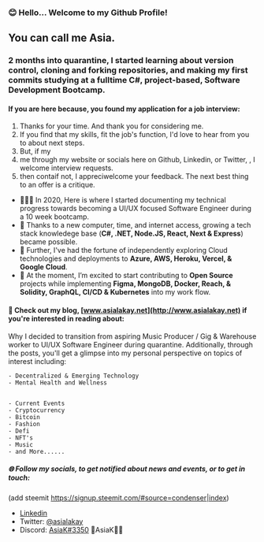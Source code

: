 ### 😊 Hello... Welcome to my Github Profile! 
## You can call me Asia. 
### 2 months into quarantine, I started learning about version control, cloning and forking repositories, and making my first commits studying at a fulltime C#, project-based, Software Development Bootcamp. 
#### If you are here because, you found my application for a job interview:
1. Thanks for your time. And thank you for considering me.  
2. If you find that my skills,  fit the job's function, I'd love to hear from you to about next steps.  
3. But, if my 
4.    me through my website or socials here on Github, Linkedin, or Twitter, , I welcome interview requests.     
5. then contaif not, I appreciwelcome your feedback. The next best thing to an offer is a critique. 



- 👩🏿‍💻 In 2020, Here is where I started documenting my technical progress towards becoming a UI/UX focused Software Engineer during a 10 week bootcamp.
- 🌱 Thanks to a new computer, time, and internet access, growing a tech stack knowledege base (**C#, .NET, Node.JS, React, Next & Express**) became possible.
- 🔭 Further, I've had the fortune of independently exploring Cloud technologies and deployments to **Azure, AWS, Heroku, Vercel, & Google Cloud**. 
- 🥳 At the moment, I’m excited to start contributing to **Open Source** projects while implementing **Figma, MongoDB, Docker, Reach, & Solidity, GraphQL, CI/CD & Kubernetes** into my work flow.

#### 👀 Check out my blog, [www.asialakay.net](http://www.asialakay.net) if you're interested in reading about: 

Why I decided to transition from aspiring Music Producer / Gig & Warehouse worker to UI/UX Software Engineer during quarantine.
Additionally, through the posts, you'll get a glimpse into my personal perspective on topics of interest including:

    - Decentralized & Emerging Technology
    - Mental Health and Wellness


    - Current Events
    - Cryptocurrency
    - Bitcoin
    - Fashion
    - Defi
    - NFT's 
    - Music
    - and More......  

##### 🌐 Follow my socials, to get notified about news and events, or to get in touch: 
(add steemit https://signup.steemit.com/#source=condenser|index)
- [Linkedin](https://www.linkedin.com/in/asia-%E2%80%9Casialakay%E2%80%9D-grady-669762b3/) 
- Twitter: [@asialakay](https://www.twitter.com/asialakay) 
- Discord: [AsiaK#3350](https://discordapp.com/users/724987979973525604/)
🌴AsiaK💃🏽
